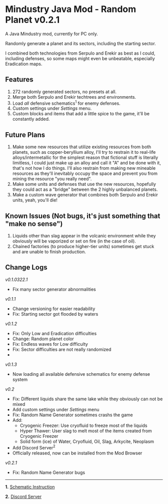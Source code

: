 # Mindustry Java Mod - Random Planet v0.2.1
A Java Mindustry mod, currently for PC only.

Randomly generate a planet and its sectors, including the starting sector.

I combined both technologies from Serpulo and Erekir as best as I could, including defenses, so some maps might even be unbeatable, especially Eradication maps.

## Features

1. 272 randomly generated sectors, no presets at all.
2. Merge both Serpulo and Erekir techtrees and environments.
3. Load *all* defensive schematics<sup>1</sup> for enemy defenses. 
4. Custom settings under *Settings* menu.
5. Custom blocks and items that add a little spice to the game, it'll be constantly added.

## Future Plans

1. Make some new resources that utilize existing resources from both planets, such as copper-beryllium alloy, I'll try to restrain it to real-life alloys/intermetallic for the simplest reason that fictional stuff is literally limitless, I could just make up an alloy and call it "A" and be done with it, that's not how I do things. I'll also restrain from making new mineable resources as they'll inevitably occupy the space and prevent you from mining the resource "you really need".
2. Make some units and defenses that use the new resources, hopefully they could act as a "bridge" between the 2 highly unbalanced planets.
3. Make a custom wave generator that combines both Serpulo and Erekir units, yeah, you'll die!

## Known Issues (Not bugs, it's just something that "make no sense")

1. Liquids other than slag appear in the volcanic environment while they obviously will be vaporized or set on fire (in the case of oil).
2. Chained factories (to produce higher-tier units) sometimes get stuck and are unable to finish production.

## Change Logs

*v0.1.0322.1*
- Fix many sector generator abnormalities

*v0.1.1*
- Change versioning for easier readability
- Fix: Starting sector got flooded by waters

*v0.1.2*
- Fix: Only Low and Eradication difficulties
- Change: Random planet color
- Fix: Endless waves for Low difficulty
- Fix: Sector difficulties are not really randomized
- 
*v0.1.3*
- Now loading all available defensive schematics for enemy defense system

*v0.2*
- Fix: Different liquids share the same lake while they obviously can not be mixed
- Add custom settings under *Settings* menu
- Fix: Random Name Generator sometimes crashs the game
- Add:
  - Cryogenic Freezer: Use cryofluid to freeze most of the liquids
  - Hyper Thawer: User slag to melt most of the items created from Cryogenic Freezer
  - Solid form (ice) of Water, Cryofluid, Oil, Slag, Arkycite, Neoplasm
- Add Discord Server<sup>2</sup>
- Officially released, now can be installed from the Mod Browser

*v0.2.1*
- Fix: Random Name Generator bugs

--- 

**1.** [Schematic Instruction](SchematicInstruction.md)

**2.** [Discord Server](https://discord.gg/WSmUApPfpj)
